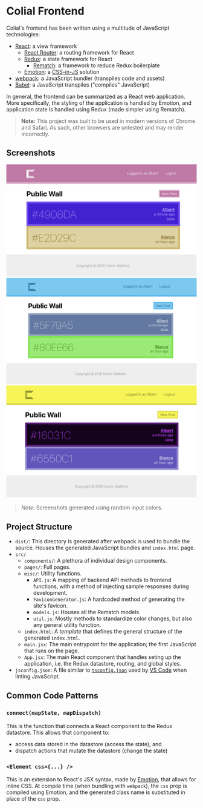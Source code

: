 # Colial Frontend
Colial's frontend has been written using a multitude of JavaScript technologies:

* [React](https://reactjs.org): a view framework
  * [React Router](https://reacttraining.com/react-router/web/guides/philosophy): a routing
    framework for React
  * [Redux](https://redux.js.org): a state framework for React
    * [Rematch](https://github.com/rematch/rematch): a framework to reduce Redux boilerplate
  * [Emotion](https://emotion.sh): a
    [CSS-in-JS](https://hackernoon.com/all-you-need-to-know-about-css-in-js-984a72d48ebc) solution
* [webpack](https://webpack.js.org): a JavaScript bundler (transpiles code and assets)
* [Babel](https://babeljs.io): a JavaScript transpiles ("compiles" JavaScript)

In general, the frontend can be summarized as a React web application. More specifically, the
styling of the application is handled by Emotion, and application state is handled using Redux
(made simpler using Rematch).

> **Note:** This project was built to be used in modern versions of Chrome and Safari. As such,
  other browsers are untested and may render incorrectly.

## Screenshots
![Home page](../screenshots/home1.png)
![Home page](../screenshots/home2.png)
![Home page](../screenshots/home3.png)

> *Note:* Screenshots generated using random input colors.

## Project Structure
* `dist/`: This directory is generated after webpack is used to bundle the source. Houses the
  generated JavaScript bundles and `index.html` page.
* `src/`
  * `components/`: A plethora of individual design components.
  * `pages/`: Full pages.
  * `misc/`: Utility functions.
    * `API.js`: A mapping of backend API methods to frontend functions, with a method of injecting
      sample responses during development.
    * `FaviconGenerator.js`: A hardcoded method of generating the site's favicon.
    * `models.js`: Houses all the Rematch models.
    * `util.js`: Mostly methods to standardize color changes, but also any general utility function.
  * `index.html`: A *template* that defines the general structure of the generated `index.html`.
  * `main.jsx`: The main entrypoint for the application; the first JavaScript that runs on the page.
  * `App.jsx`: The main React component that handles seting up the application, i.e. the Redux
    datastore, routing, and global styles.
* `jsconfig.json`: A file similar to
  [`tsconfig.json`](http://www.typescriptlang.org/docs/handbook/tsconfig-json.html) used by
  [VS Code](https://code.visualstudio.com) when linting JavaScript.

## Common Code Patterns

### `connect(mapState, mapDispatch)`
This is the function that connects a React component to the Redux datastore. This allows that
component to:

* access data stored in the datastore (access the state); and
* dispatch actions that mutate the datastore (change the state)


### `<Element css={...} />`
This is an extension to React's JSX syntax, made by [Emotion](https://emotion.sh/docs/babel), that
allows for inline CSS. At compile time (when bundling with `webpack`), the `css` prop is compiled
using Emotion, and the generated class name is substituted in place of the `css` prop.
